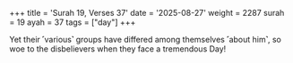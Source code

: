 +++
title = 'Surah 19, Verses 37'
date = '2025-08-27'
weight = 2287
surah = 19
ayah = 37
tags = ["day"]
+++

Yet their ˹various˺ groups have differed among themselves ˹about him˺, so woe to the disbelievers when they face a tremendous Day!